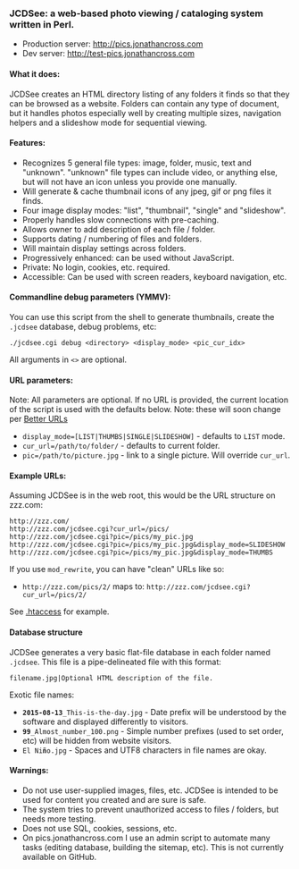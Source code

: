 ### JCDSee: a web-based photo viewing / cataloging system written in Perl.
* Production server: http://pics.jonathancross.com
* Dev server: http://test-pics.jonathancross.com

#### What it does:
JCDSee creates an HTML directory listing of any folders it finds so that they can be browsed as a website.  Folders can contain any type of document, but it handles photos especially well by creating multiple sizes, navigation helpers and a slideshow mode for sequential viewing.

#### Features:
* Recognizes 5 general file types: image, folder, music, text and "unknown".
  "unknown" file types can include video, or anything else, but will not
  have an icon unless you provide one manually.
* Will generate & cache thumbnail icons of any jpeg, gif or png files it finds.
* Four image display modes: "list", "thumbnail", "single" and "slideshow".
* Properly handles slow connections with pre-caching.
* Allows owner to add description of each file / folder.
* Supports dating / numbering of files and folders.
* Will maintain display settings across folders.
* Progressively enhanced: can be used without JavaScript.
* Private: No login, cookies, etc. required.
* Accessible: Can be used with screen readers, keyboard navigation, etc.

#### Commandline debug parameters (YMMV):
You can use this script from the shell to generate thumbnails, create the `.jcdsee` database, debug problems, etc:

    ./jcdsee.cgi debug <directory> <display_mode> <pic_cur_idx>
All arguments in `<>` are optional.

#### URL parameters:
Note: All parameters are optional.  If no URL is provided, the current location of the script is used with the defaults below.  Note: these will soon change per [Better URLs](https://github.com/jonathancross/pics.jonathancross.com/milestones/Better%20URLs)

* `display_mode=[LIST|THUMBS|SINGLE|SLIDESHOW]` - defaults to `LIST` mode.
* `cur_url=/path/to/folder/` - defaults to current folder.
* `pic=/path/to/picture.jpg` - link to a single picture.  Will override `cur_url`.

#### Example URLs:
Assuming JCDSee is in the web root, this would be the URL structure on zzz.com:

    http://zzz.com/
    http://zzz.com/jcdsee.cgi?cur_url=/pics/
    http://zzz.com/jcdsee.cgi?pic=/pics/my_pic.jpg
    http://zzz.com/jcdsee.cgi?pic=/pics/my_pic.jpg&display_mode=SLIDESHOW
    http://zzz.com/jcdsee.cgi?pic=/pics/my_pic.jpg&display_mode=THUMBS

If you use `mod_rewrite`, you can have "clean" URLs like so:
* `http://zzz.com/pics/2/` maps to: `http://zzz.com/jcdsee.cgi?cur_url=/pics/2/`

See [.htaccess](.htaccess#L27) for example.

#### Database structure
JCDSee generates a very basic flat-file database in each folder named `.jcdsee`.  This file is a pipe-delineated file with this format:

    filename.jpg|Optional HTML description of the file.  

Exotic file names:
* <code>**2015-08-13**_This-is-the-day.jpg</code> - Date prefix will be understood by the software and displayed differently to visitors.
* <code>**99**_Almost_number_100.png</code> - Simple number prefixes (used to set order, etc) will be hidden from website visitors.
* <code>El Ni**ñ**o.jpg</code> - Spaces and UTF8 characters in file names are okay.

#### Warnings:
* Do not use user-supplied images, files, etc. JCDSee is intended to be used for content you created and are sure is safe.
* The system tries to prevent unauthorized access to files / folders, but needs more testing.
* Does not use SQL, cookies, sessions, etc.
* On pics.jonathancross.com I use an admin script to automate many tasks (editing database, building the sitemap, etc). This is not currently available on GitHub.
